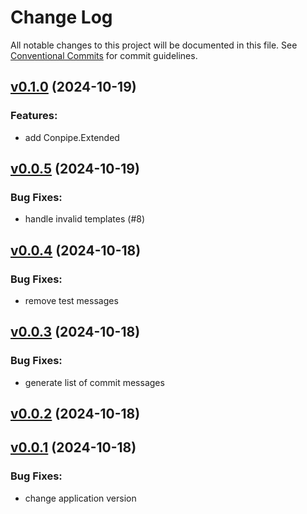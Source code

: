 # Change Log

All notable changes to this project will be documented in this file.
See [Conventional Commits](Https://conventionalcommits.org) for commit guidelines.

<!-- changelog -->

## [v0.1.0](https://github.com/andyl/conpipe/compare/v0.0.5...v0.1.0) (2024-10-19)




### Features:

* add Conpipe.Extended

## [v0.0.5](https://github.com/andyl/conpipe/compare/v0.0.4...v0.0.5) (2024-10-19)

### Bug Fixes:

* handle invalid templates (#8)

## [v0.0.4](https://github.com/andyl/conpipe/compare/v0.0.3...v0.0.4) (2024-10-18)

### Bug Fixes:

* remove test messages

## [v0.0.3](https://github.com/andyl/conpipe/compare/v0.0.2...v0.0.3) (2024-10-18)

### Bug Fixes:

* generate list of commit messages

## [v0.0.2](https://github.com/andyl/conpipe/compare/v0.0.1...v0.0.2) (2024-10-18)

## [v0.0.1](https://github.com/andyl/conpipe/compare/v0.0.1...v0.0.1) (2024-10-18)

### Bug Fixes:

* change application version
